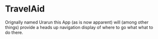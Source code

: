 # TravelAid

Orignally named Urarun this App (as is now apparent) will (among other things) provide a heads up navigation display of where to go what what to do there.
